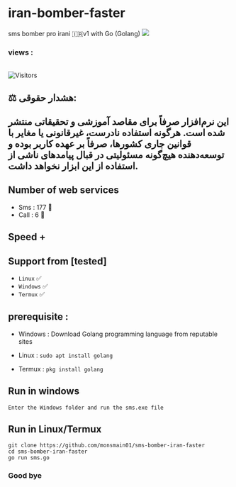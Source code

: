 # iran-bomber-faster
sms bomber pro irani 🇮🇷v1 with Go (Golang)
<img src="screen/Screenshot_20230815-000720_Chrome.jpg">

<h3>views :</h3>
<br>
<img src="https://profile-counter.glitch.me/monsmain01/count.svg" alt="Visitors">

## ⚖️ هشدار حقوقی:
## این نرم‌افزار صرفاً برای مقاصد آموزشی و تحقیقاتی منتشر شده است. هرگونه استفاده نادرست، غیرقانونی یا مغایر با قوانین جاری کشورها، صرفاً بر عهده کاربر بوده و توسعه‌دهنده هیچ‌گونه مسئولیتی در قبال پیامدهای ناشی از استفاده از این ابزار نخواهد داشت.


## Number of web services 

- Sms : 177 🧨
- Call : 6 🧨

## Speed +

## Support from [tested]
- `Linux` ✅
- `Windows` ✅
- `Termux` ✅

## prerequisite :

- Windows : Download Golang programming language from reputable sites

- Linux : `sudo apt install golang `

- Termux : `pkg install golang `

## Run in windows

`Enter the Windows folder and run the sms.exe file`

## Run in Linux/Termux

```
git clone https://github.com/monsmain01/sms-bomber-iran-faster
cd sms-bomber-iran-faster
go run sms.go
```


 ### Good bye

